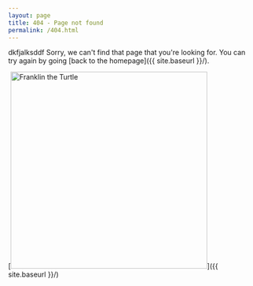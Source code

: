 ```yaml
---
layout: page
title: 404 - Page not found
permalink: /404.html
---
```

dkfjalksddf
Sorry, we can't find that page that you're looking for. You can try again by going [back to the homepage]({{ site.baseurl }}/).

[<img src="{{ site.baseurl }}/images/fav.png" alt="Franklin the Turtle" style="width: 400px;"/>]({{ site.baseurl }}/)
